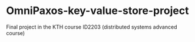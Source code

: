 # OmniPaxos-key-value-store-project
Final project in the KTH course ID2203 (distributed systems advanced course)
